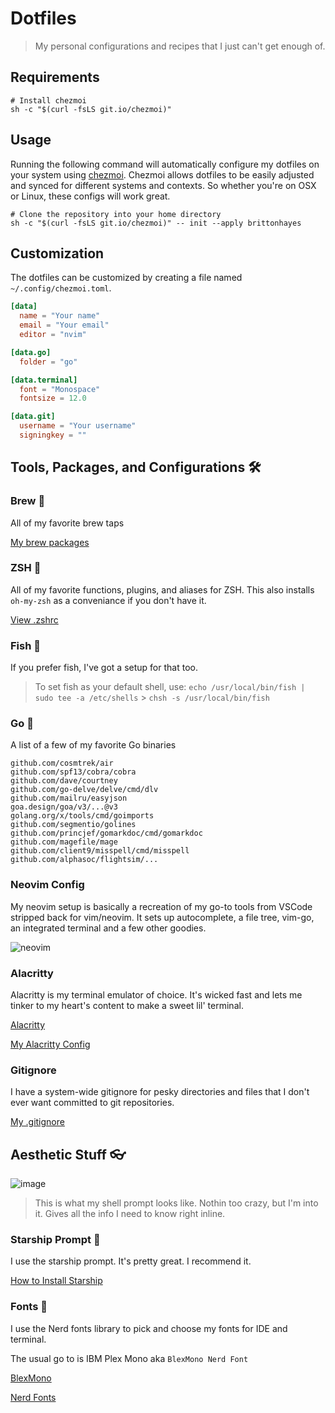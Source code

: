 # Dotfiles

> My personal configurations and recipes that I just can't get enough of.

## Requirements

```shell
# Install chezmoi
sh -c "$(curl -fsLS git.io/chezmoi)"
```

## Usage

Running the following command will automatically configure my dotfiles on your system using [chezmoi](https://www.chezmoi.io). Chezmoi allows dotfiles to be easily adjusted and synced for different systems and contexts. So whether you're on OSX or Linux, these configs will work great.

```shell
# Clone the repository into your home directory
sh -c "$(curl -fsLS git.io/chezmoi)" -- init --apply brittonhayes
```

## Customization

The dotfiles can be customized by creating a file named `~/.config/chezmoi.toml`.

```toml
[data]
  name = "Your name"
  email = "Your email"
  editor = "nvim"

[data.go]
  folder = "go"

[data.terminal]
  font = "Monospace"
  fontsize = 12.0

[data.git]
  username = "Your username"
  signingkey = ""
```

## Tools, Packages, and Configurations 🛠️

### Brew 🍻

All of my favorite brew taps

[My brew packages](run_once_install-packages.sh.tmpl)

### ZSH 🐚

All of my favorite functions, plugins, and aliases for ZSH.
This also installs `oh-my-zsh` as a conveniance if you don't have it.

[View .zshrc](dot_zshrc.tmpl)

### Fish 🐚

If you prefer fish, I've got a setup for that too.

> To set fish as your default shell, use:
> `echo /usr/local/bin/fish | sudo tee -a /etc/shells` > `chsh -s /usr/local/bin/fish`

### Go 🐹

A list of a few of my favorite Go binaries

```text
github.com/cosmtrek/air
github.com/spf13/cobra/cobra
github.com/dave/courtney
github.com/go-delve/delve/cmd/dlv
github.com/mailru/easyjson
goa.design/goa/v3/...@v3
golang.org/x/tools/cmd/goimports
github.com/segmentio/golines
github.com/princjef/gomarkdoc/cmd/gomarkdoc
github.com/magefile/mage
github.com/client9/misspell/cmd/misspell
github.com/alphasoc/flightsim/...
```

### Neovim Config

My neovim setup is basically a recreation of my go-to tools from VSCode stripped back for vim/neovim.
It sets up autocomplete, a file tree, vim-go, an integrated terminal and a few other goodies.

![neovim](https://user-images.githubusercontent.com/46035482/122664030-98253c80-d153-11eb-84eb-8491f6302383.png)

### Alacritty

Alacritty is my terminal emulator of choice. It's wicked fast and lets me tinker to
my heart's content to make a sweet lil' terminal.

[Alacritty](https://github.com/alacritty/alacritty)

[My Alacritty Config](dot_config/alacritty/alacritty.yml.tmpl)

### Gitignore

I have a system-wide gitignore for pesky directories and files that I don't ever want
committed to git repositories.

[My .gitignore](dot_config/dot_gitignore-system)

## Aesthetic Stuff 👓

![image](https://user-images.githubusercontent.com/46035482/111725294-0cce9f00-8824-11eb-8f0b-f0aac695b499.png)

> This is what my shell prompt looks like. Nothin too crazy, but I'm into it. Gives all the info I need to know right inline.

### Starship Prompt 🚀

I use the starship prompt. It's pretty great. I recommend it.

[How to Install Starship](https://starship.rs/guide/#%F0%9F%9A%80-installation)

### Fonts 📜

I use the Nerd fonts library to pick and
choose my fonts for IDE and terminal.

The usual go to is IBM Plex Mono aka `BlexMono Nerd Font`

[BlexMono](https://github.com/ryanoasis/nerd-fonts/tree/master/patched-fonts/IBMPlexMono)

[Nerd Fonts](https://github.com/ryanoasis/nerd-fonts)
